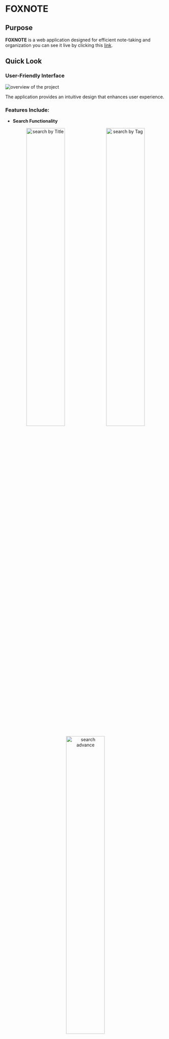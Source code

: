 # FOXNOTE

## Purpose
**FOXNOTE** is a web application designed for efficient note-taking and organization you can see it live by clicking this [link](https://abd200203.pythonanywhere.com/).

## Quick Look
### User-Friendly Interface
![overview of the project](https://raw.githubusercontent.com/abdrrahim2002/FOXNOTE-PROJECT/refs/heads/main/project-photo/foxnote%20overview.png)

The application provides an intuitive design that enhances user experience.

### Features Include:
  - **Search Functionality**
<div align="center">
  <img src="https://raw.githubusercontent.com/abdrrahim2002/FOXNOTE-PROJECT/refs/heads/main/project-photo/search%20title.png" alt="search by Title" width='49%'>
  <img src="https://raw.githubusercontent.com/abdrrahim2002/FOXNOTE-PROJECT/refs/heads/main/project-photo/search%20tag.png" alt="search by Tag" width='49%'>
  <img src="https://raw.githubusercontent.com/abdrrahim2002/FOXNOTE-PROJECT/refs/heads/main/project-photo/search%20advance.png" alt="search advance" width='49%'>
</div>

<br>

Quickly find notes with our efficient search feature.

<br>
<br>

 - **Text Customization**
  
  <div align="center">
    <img src="https://raw.githubusercontent.com/abdrrahim2002/FOXNOTE-PROJECT/refs/heads/main/project-photo/mynote%20ribbon.png" alt="customizable">
  </div>

<br>

  Personalize your notes with various formatting options, thanks to **[Quilljs](https://quilljs.com/)**

<br>
<br>

  - **Organize your note**
  
  <div align="center">
    <img src="https://raw.githubusercontent.com/abdrrahim2002/FOXNOTE-PROJECT/refs/heads/main/project-photo/foxnote%20overview%20customizable.png" alt="organize">
  </div>

  Easily organize your notes.
  
  No matter how many notes you create, you'll always have a clear overview of your data, helping you stay productive and efficient.

  <br>
  
- **Profile Management**

![Profile Management](https://raw.githubusercontent.com/abdrrahim2002/FOXNOTE-PROJECT/refs/heads/main/project-photo/profile%20management.png)

  Users can manage their profiles effectively. In the Profile Management section, users can:
  - View their personal information.
  - See the number of notes and tags they have created.
  - Change their passwords for enhanced security.
  - Link their profiles with Google for third-party authentication.
  - Delete their profiles if they choose to do so.

  This feature ensures users have control over their data and security within the application.


<br>
<br>

## Installation and Configuration
To run FOXNOTE locally, follow these steps:

First, you need to have **Python 3.8 or above** and also have **pip** and have the **MySQL server** installed on your machine.

<br>

1. Clone the repository:
In terminal:
```
git clone  https://github.com/abdrrahim2002/FOXNOTE-PROJECT.git
cd FOXNOTE-PROJECT
```

<br>

2.Create and activate a virtual environment:
First install the **virtualenv** if you havent yet using:

```
pip install virtualenv
```

<br>

Then create you virtual envirment.

```
virtualenv venv
```

<br>

Then start your virtual envirement:

```
source venv/bin/activate
```

<br>

Then navigatr to the project root file:

```
cd fox_note
```

<br>

Install the required dependencies:

```
pip install -r requirements.txt
```


<br>

Create a MySQL database, in other terminal Log in to MySQL and run the following command to create a database:

```
CREATE DATABASE foxnote_db;
```

<br>

Configure the environment variables in the **.env** file in the project root and fill it with the necessary variables.

<br>

**Secret Key Configuration Instructions**

Django secret key is essential for your application's security, used for cryptographic signing and various security-related functions. By default, a random secret key is automatically generated for your application. However, you also have the option to define your own secret key in the `.env` file.


- **Default Behavior**

  - When you run your application, if the `DJANGO_SECRET_KEY` environment variable is not set in your `.env` file, Django will generate a new random secret key automatically.
  - This behavior is convenient during development, but it is not recommended for production, as the secret key should remain constant.

- **Custom Secret Key Setup**

1. **Generate Your Own Secret Key**:
   - If you prefer to use your own secret key, you can generate a secure key using the following Python commands in a Python shell:
     ```python
     from django.core.management.utils import get_random_secret_key
     print(get_random_secret_key())
     ```
   - This will output a secure random secret key. Copy this key for the next step.

2. **Update the `.env` File**:
   - Open your `.env` file and set the `DJANGO_SECRET_KEY` variable with your generated key:
     ```plaintext
     # Secret key
     DJANGO_SECRET_KEY=your-generated-secret-key
     ```
   - Replace `your-generated-secret-key` with the actual key you copied.

- **Important Notes**

  - **Keep It Secret**: Ensure that your secret key is kept confidential. Do not share it publicly or commit it to version control.
  - **Production Environment**: Always set the `DJANGO_SECRET_KEY` in your production environment to maintain consistent application behavior and security.
  - **Regenerate When Necessary**: If your secret key is exposed, regenerate it and update your `.env` file immediately to ensure the security of your application.


<br>

**Database Configuration Instructions**

To set up your database for the Django project, you'll need to fill in the database configuration fields in your `.env` file. Follow these steps:

1. **DB_NAME**: 
   - This is the name of your database. Choose a meaningful name for your project.

2. **DB_USER**:
   - This is the username used to access the database. This user should have the necessary permissions to create and modify the database.

3. **DB_PASSWORD**:
  - This is the password for the database user specified in `DB_USER`.

4. **DB_HOST**:
   - This is the host where your database is located. If you are using a local MySQL server, you can use `localhost`. If your database is hosted on a different server, enter the appropriate hostname or IP address.
  
  
<br>

**Email Configuration Instructions:**

To enable email verification for user accounts, you'll need to configure the email settings in your `.env` file. Follow these steps to fill in the necessary fields:

1. **EMAIL_HOST_USER**: 
   - This is the email address you want to use to send verification messages. It should be the same email account that you will configure for SMTP access. 
   - Example: 
     ```
     EMAIL_HOST_USER=your-email@gmail.com
     ```

2. **EMAIL_HOST_PASSWORD**:
   - This is the password for the email account you specified in `EMAIL_HOST_USER`. 
   - **Important**: In this project I am using the Gmail, so you need to create an **app-specific password** instead of using your regular email password. To do this:
     - Go to your Google Account settings.
     - Navigate to **Security**.
     - Under **Signing in to Google**, find **App passwords** and follow the prompts to generate a password for your application.
   - Example:
     ```
     EMAIL_HOST_PASSWORD=your-app-specific-password
     ```

3. **DEFAULT_FROM_EMAIL**:
   - This is the email address that will appear in the "From" field when users receive emails. It can be the same as `EMAIL_HOST_USER` or another email address.
   - Example:
     ```
     DEFAULT_FROM_EMAIL=your-email@gmail.com
     ```


<br>

Run the migrations create the database structure by running:

```
python manage.py makemigrations
```

And then :

```
python manage.py migrate
```

<br>

Create a superuser, you’ll need an admin account to log in to the Django admin panel. Create a superuser by running and fill the necissety fields:

```
python manage.py createsuperuser
```

<br>

Start the development server: Run the Django development server:

```
python manage.py runserver
```

### (Optional) Configure Google Authentication

First, you need to create your API in the [Google Cloud Console](https://cloud.google.com/). Then, follow these steps:

1. In the **Django administration**, go to **Sites** and edit your **domain name**, then hit **Save**.

2. Next, navigate to **Social Applications** and create your Google app for third-party authentication:
   - Set the **Provider** to 'Google'.
   - Give your app a name.
   - Enter your Google app API credentials:
     - **Client ID**: Obtained from creating the Google API authentication app.
     - **Secret Key**: Also obtained from the Google API credentials.

3. Finally, scroll down to the **Sites** section, move your site from the **Available Sites** to **Chosen Sites**, and hit **Save**.

And that’s it! You’re done configuring Google Authentication.

 

### Using SQLite as an Alternative

If you prefer not to use MySQL and want to use SQLite instead, you can follow these steps:

- Remove or Comment Out the database configuration fields in your `.env` file.
- Update Your `settings.py` Open your `settings.py`file and replace the database settings with the following configuration for SQLite:

```
DATABASES = {
    'default': {
        'ENGINE': 'django.db.backends.sqlite3',
        'NAME': BASE_DIR / "db.sqlite3",  # This will create a SQLite database file in your project directory
    }
}
```


<br>


## Known Issues

- The current version of  is not fully optimized for phone screens. I am aware of this issue and plan to work on improving the mobile responsiveness in future updates.

## Future Updates

- I plan to add a Todo section or app to enhance the functionality of FOXNOTE, making it even more versatile for users.

## Acknowledgements

Thank you for taking the time to explore FOXNOTE! Your feedback and contributions are always welcome as I continue to improve this project.
